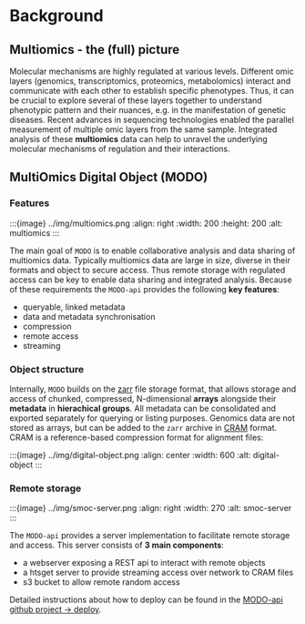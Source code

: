 # Background

## Multiomics - the (full) picture

Molecular mechanisms are highly regulated at various levels. Different omic layers (genomics, transcriptomics, proteomics, metabolomics) interact and communicate with each other to establish specific phenotypes. Thus, it can be crucial to explore several of these layers together to understand phenotypic pattern and their nuances, e.g. in the manifestation of genetic diseases. Recent advances in sequencing technologies enabled the parallel measurement of multiple omic layers from the same sample. Integrated analysis of these __multiomics__ data can help to unravel the underlying molecular mechanisms of regulation and their interactions.

## MultiOmics Digital Object (MODO)

### Features

:::{image} ../img/multiomics.png
   :align: right
   :width: 200
   :height: 200
   :alt: multiomics
:::

The main goal of `MODO` is to enable collaborative analysis and data sharing of multiomics data. Typically multiomics data are large in size, diverse in their formats and object to secure access. Thus remote storage with regulated access can be key to enable data sharing and integrated analysis.
Because of these requirements the `MODO-api` provides the following __key features__:

- queryable, linked metadata
- data and metadata synchronisation
- compression
- remote access
- streaming

### Object structure

Internally, `MODO` builds on the <a href="https://github.com/zarr-developers/zarr-python" target="_blank">zarr</a> file storage format, that allows storage and access of chunked, compressed, N-dimensional __arrays__ alongside their __metadata__ in __hierachical groups__. All metadata can be consolidated and exported separately for querying or listing purposes. Genomics data are not stored as arrays, but can be added to the `zarr` archive in <a href="https://samtools.github.io/hts-specs/CRAMv3.pdf" target="_blank">CRAM</a> format. CRAM is a reference-based compression format for alignment files:

:::{image} ../img/digital-object.png
   :align: center
   :width: 600
   :alt: digital-object
:::

### Remote storage

:::{image} ../img/smoc-server.png
   :align: right
   :width: 270
   :alt: smoc-server
:::

The `MODO-api` provides a server implementation to facilitate remote storage and access. This server consists of __3 main components__:
- a webserver exposing a REST api to interact with remote objects
- a htsget server to provide streaming access over network to CRAM files
- s3 bucket to allow remote random access

Detailed instructions about how to deploy can be found in the <a href="https://github.com/sdsc-ordes/modo-api/tree/main/deploy" target="_blank">MODO-api github project -> deploy</a>.
